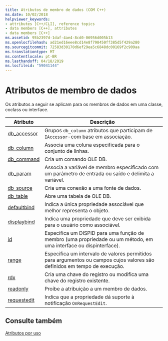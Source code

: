 ```yaml
---
title: Atributos de membro de dados (COM C++)
ms.date: 10/02/2018
helpviewer_keywords:
- attributes [C++/CLI], reference topics
- data members [C++], attributes
- data members [C++]
ms.assetid: 95b2397d-1daf-4ae4-8cd0-06956d005b13
ms.openlocfilehash: ad21ed16eee8cd14e8f798450ff385d5f429a280
ms.sourcegitcommit: 72583d30170d6ef29ea5c6848dc00169f2c909aa
ms.translationtype: MT
ms.contentlocale: pt-BR
ms.lasthandoff: 04/18/2019
ms.locfileid: "59041144"
---
```

# <a name="data-member-attributes"></a>Atributos de membro de dados

Os atributos a seguir se aplicam para os membros de dados em uma classe, coclass ou interface.

|Atributo|Descrição|
|---------------|-----------------|
|[db_accessor](db-accessor.md)|Grupos `db_column` atributos que participam de `IAccessor`-com base em associação.|
|[db_column](db-column.md)|Associa uma coluna especificada para o conjunto de linhas.|
|[db_command](db-command.md)|Cria um comando OLE DB.|
|[db_param](db-param.md)|Associa a variável de membro especificado com um parâmetro de entrada ou saído e delimita a variável.|
|[db_source](db-source.md)|Cria uma conexão a uma fonte de dados.|
|[db_table](db-table.md)|Abre uma tabela de OLE DB.|
|[defaultbind](defaultbind.md)|Indica a única propriedade associável que melhor representa o objeto.|
|[displaybind](displaybind.md)|Indica uma propriedade que deve ser exibida para o usuário como associável.|
|[id](id.md)|Especifica um DISPID para uma função de membro (uma propriedade ou um método, em uma interface ou dispinterface).|
|[range](range-cpp.md)|Especifica um intervalo de valores permitidos para argumentos ou campos cujos valores são definidos em tempo de execução.|
|[rdx](rdx.md)|Cria uma chave do registro ou modifica uma chave do registro existente.|
|[readonly](readonly-cpp.md)|Proíbe a atribuição a um membro de dados.|
|[requestedit](requestedit.md)|Indica que a propriedade dá suporte à notificação `OnRequestEdit`.|

## <a name="see-also"></a>Consulte também

[Atributos por uso](attributes-by-usage.md)
